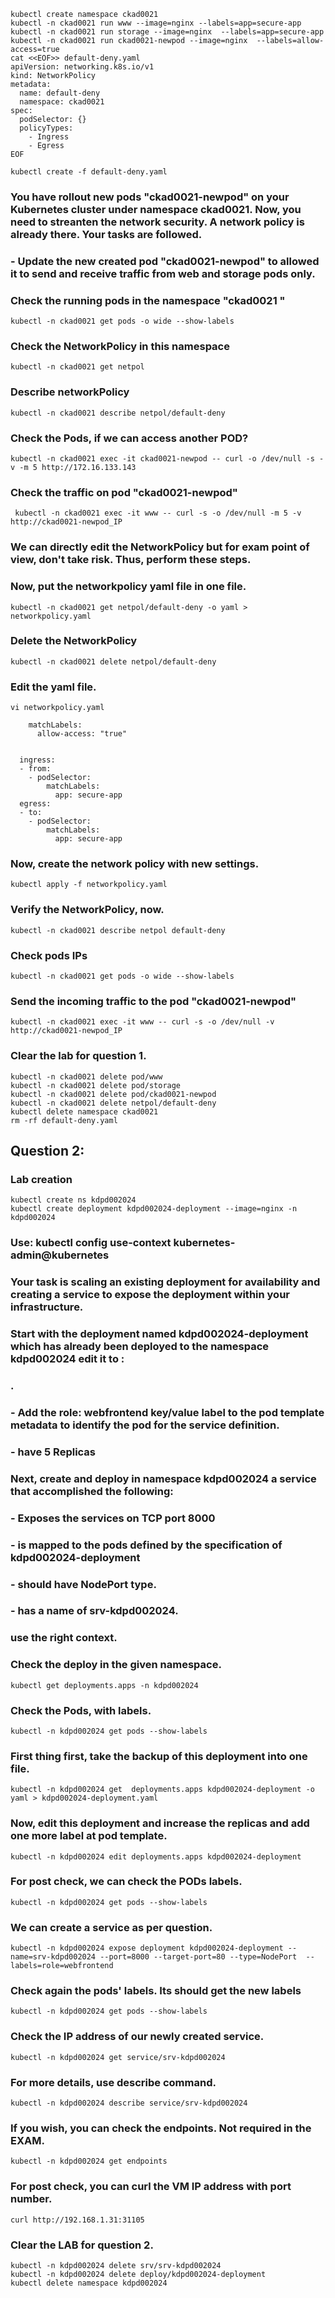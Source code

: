

```
kubectl create namespace ckad0021 
kubectl -n ckad0021 run www --image=nginx --labels=app=secure-app
kubectl -n ckad0021 run storage --image=nginx  --labels=app=secure-app
kubectl -n ckad0021 run ckad0021-newpod --image=nginx  --labels=allow-access=true
cat <<EOF>> default-deny.yaml
apiVersion: networking.k8s.io/v1
kind: NetworkPolicy
metadata:
  name: default-deny
  namespace: ckad0021
spec:
  podSelector: {}
  policyTypes:
    - Ingress
    - Egress
EOF

kubectl create -f default-deny.yaml
```


### You have rollout new pods "ckad0021-newpod" on your Kubernetes cluster under namespace ckad0021. Now, you need to streanten the network security. A network policy is already there. Your tasks are followed.

### - Update the new created pod "ckad0021-newpod" to allowed it to send and receive traffic from web and storage pods only.


### Check the running pods in the namespace "ckad0021 "
```
kubectl -n ckad0021 get pods -o wide --show-labels 
```

### Check the NetworkPolicy in this namespace
```
kubectl -n ckad0021 get netpol
```

### Describe networkPolicy
```
kubectl -n ckad0021 describe netpol/default-deny
```
### Check the Pods, if we can access another POD?
```
kubectl -n ckad0021 exec -it ckad0021-newpod -- curl -o /dev/null -s -v -m 5 http://172.16.133.143 
```
### Check the traffic on pod "ckad0021-newpod" 

```
 kubectl -n ckad0021 exec -it www -- curl -s -o /dev/null -m 5 -v http://ckad0021-newpod_IP 
```

### We can directly edit the NetworkPolicy but for exam point of view, don't take risk. Thus, perform these steps.
### Now, put the networkpolicy yaml file in one file.
```
kubectl -n ckad0021 get netpol/default-deny -o yaml > networkpolicy.yaml
```

### Delete the NetworkPolicy 
```
kubectl -n ckad0021 delete netpol/default-deny
```

### Edit the yaml file.
```
vi networkpolicy.yaml 
```

```
    matchLabels:
      allow-access: "true"


  ingress:
  - from:
    - podSelector:
        matchLabels:
          app: secure-app
  egress:
  - to:
    - podSelector:
        matchLabels:
          app: secure-app
```

### Now, create the network policy with new settings.
```
kubectl apply -f networkpolicy.yaml
```

### Verify the NetworkPolicy, now.
```
kubectl -n ckad0021 describe netpol default-deny 
```
### Check pods IPs
```
kubectl -n ckad0021 get pods -o wide --show-labels
```

### Send the incoming traffic to the pod "ckad0021-newpod" 
```
kubectl -n ckad0021 exec -it www -- curl -s -o /dev/null -v  http://ckad0021-newpod_IP
```




### Clear the lab for question 1.
```
kubectl -n ckad0021 delete pod/www  
kubectl -n ckad0021 delete pod/storage
kubectl -n ckad0021 delete pod/ckad0021-newpod
kubectl -n ckad0021 delete netpol/default-deny
kubectl delete namespace ckad0021
rm -rf default-deny.yaml
```




## Question 2: 
### Lab creation ###
```
kubectl create ns kdpd002024
kubectl create deployment kdpd002024-deployment --image=nginx -n kdpd002024
```


### Use: kubectl config use-context kubernetes-admin@kubernetes
### Your task is scaling an existing deployment for availability and creating a service to expose the deployment within your infrastructure.  
### Start with the deployment named kdpd002024-deployment which has already been deployed to the namespace kdpd002024 edit it to :
### .
### - Add the role: webfrontend  key/value label to the pod template metadata to identify the pod for the service definition.
### - have 5 Replicas

### Next, create and deploy in namespace kdpd002024 a service that accomplished the following:
### - Exposes the services on TCP port 8000
### - is mapped to the pods defined by the specification of kdpd002024-deployment
### - should have NodePort type.
### - has a name of srv-kdpd002024.



### use the right context.

### Check the deploy in the given namespace.
```
kubectl get deployments.apps -n kdpd002024
```

### Check the Pods, with labels.
```
kubectl -n kdpd002024 get pods --show-labels 
```

### First thing first, take the backup of this deployment into one file.
```
kubectl -n kdpd002024 get  deployments.apps kdpd002024-deployment -o yaml > kdpd002024-deployment.yaml
```

### Now, edit this deployment and increase the replicas and add one more label at pod template.
```
kubectl -n kdpd002024 edit deployments.apps kdpd002024-deployment 
```


### For post check, we can check the PODs labels.
```
kubectl -n kdpd002024 get pods --show-labels 
```

### We can create a service as per question. 
```
kubectl -n kdpd002024 expose deployment kdpd002024-deployment --name=srv-kdpd002024 --port=8000 --target-port=80 --type=NodePort  --labels=role=webfrontend
```

### Check again the pods' labels. Its should get the new labels
```
kubectl -n kdpd002024 get pods --show-labels 
```
### Check the IP address of our newly created service.
```
kubectl -n kdpd002024 get service/srv-kdpd002024 
```


### For more details, use describe command.
```
kubectl -n kdpd002024 describe service/srv-kdpd002024 
```
###  If you wish, you can check the endpoints. Not required in the EXAM.
```
kubectl -n kdpd002024 get endpoints
```
### For post check, you can curl the VM IP address with port number. 
```
curl http://192.168.1.31:31105
```


### Clear the LAB for question 2.
```
kubectl -n kdpd002024 delete srv/srv-kdpd002024
kubectl -n kdpd002024 delete deploy/kdpd002024-deployment
kubectl delete namespace kdpd002024
```


